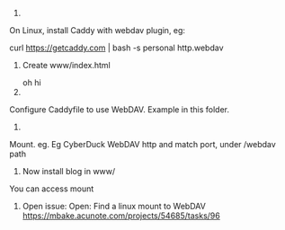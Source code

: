 

1. 
On Linux, install Caddy with webdav plugin, eg:

   curl https://getcaddy.com | bash -s personal http.webdav

1. Create www/index.html 

   <body> oh hi </body>

1. 
Configure Caddyfile to use WebDAV.
Example in this folder.


1. 
Mount. eg. Eg CyberDuck WebDAV http and match port, under /webdav path

1. Now install blog in www/

You can access mount

1. Open issue: Open: Find a linux mount to WebDAV
https://mbake.acunote.com/projects/54685/tasks/96